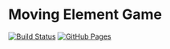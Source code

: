 # Moving Element Game

[![Build Status](https://github.com/AlejoRuso/JS_DOM/workflows/Deploy%20to%20GitHub%20Pages/badge.svg)](https://github.com/AlejoRuso/JS_DOM/actions)
[![GitHub Pages](https://img.shields.io/badge/GitHub-Pages-blue)](https://AlejoRuso.github.io/JS_DOM/)


